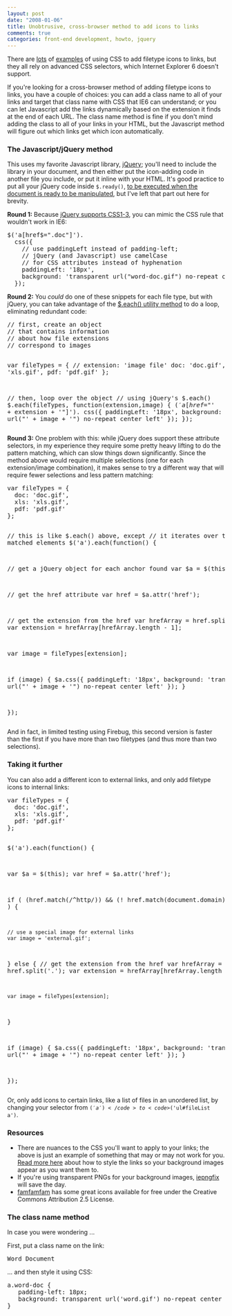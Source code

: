 ```yaml
--- 
layout: post
date: "2008-01-06"
title: Unobtrusive, cross-browser method to add icons to links
comments: true
categories: front-end development, howto, jquery
---
```


There are <a href="http://www.askthecssguy.com/2006/12/showing_hyperlink_cues_with_cs_1.html">lots</a> of <a href="http://www.creativewebspecialist.co.uk/CSS_attributes/">examples</a> of using CSS to add filetype icons to links, but they all rely on advanced CSS selectors, which Internet Explorer 6 doesn't support.

If you're looking for a cross-browser method of adding filetype icons to links, you have a couple of choices: you can add a class name to all of your links and target that class name with CSS that IE6 can understand; or you can let Javascript add the links dynamically based on the extension it finds at the end of each URL. The class name method is fine if you don't mind adding the class to all of your links in your HTML, but the Javascript method will figure out which links get which icon automatically.

<h3>The Javascript/jQuery method</h3>
This uses my favorite Javascript library, <a href="http://jquery.com">jQuery</a>; you'll need to include the library in your document, and then either put the icon-adding code in another file you include, or put it inline with your HTML. It's good practice to put all your jQuery code inside <code>$.ready()</code>, <a href="http://docs.jquery.com/Events/ready#fn">to be executed when the document is ready to be manipulated</a>, but I've left that part out here for brevity.

<strong>Round 1:</strong> Because <a href="http://docs.jquery.com/Selectors">jQuery supports CSS1-3</a>, you can mimic the CSS rule that wouldn't work in IE6:

<div class="CodeRay">
  <div class="code"><pre>$('a[href$=&quot;.doc&quot;]').
  css({
    // use paddingLeft instead of padding-left;
    // jQuery (and Javascript) use camelCase
    // for CSS attributes instead of hyphenation
    paddingLeft: '18px',
    background: 'transparent url(&quot;word-doc.gif&quot;) no-repeat center left'
  });</pre></div>
</div>


<strong>Round 2:</strong> You <em>could</em> do one of these snippets for each file type, but with jQuery, you can take advantage of the <a href="http://docs.jquery.com/Utilities/jQuery.each#objectcallback">$.each() utility method</a> to do a loop, eliminating redundant code:

<div class="CodeRay">
  <div class="code"><pre>// first, create an object
// that contains information
// about how file extensions
// correspond to images

var fileTypes = {
  // extension: 'image file'
  doc: 'doc.gif',
  xls: 'xls.gif',
  pdf: 'pdf.gif'
};

// then, loop over the object
// using jQuery's $.each()
$.each(fileTypes, function(extension,image) {
  $('a[href$=&quot;' + extension + '&quot;]').
    css({
      paddingLeft: '18px',
      background: 'transparent url(&quot;' + image + '&quot;) no-repeat center left'
    });
});</pre></div>
</div>


<strong>Round 3:</strong> One problem with this: while jQuery does support these attribute selectors, in my experience they require some pretty heavy lifting to do the pattern matching, which can slow things down significantly. Since the method above would require multiple selections (one for each extension/image combination), it makes sense to try a different way that will require fewer selections and less pattern matching:

<div class="CodeRay">
  <div class="code"><pre>var fileTypes = {
  doc: 'doc.gif',
  xls: 'xls.gif',
  pdf: 'pdf.gif'
};

// this is like $.each() above, except
// it iterates over the matched elements
$('a').each(function() {

  // get a jQuery object for each anchor found
  var $a = $(this);

  // get the href attribute
  var href = $a.attr('href');

  // get the extension from the href
  var hrefArray = href.split('.');
  var extension = hrefArray[hrefArray.length - 1];

  var image = fileTypes[extension];

  if (image) {
    $a.css({
      paddingLeft: '18px',
      background: 'transparent url(&quot;' + image + '&quot;) no-repeat center left'
    });
  }

});</pre></div>
</div>


And in fact, in limited testing using Firebug, this second version is faster than the first if you have more than two filetypes (and thus more than two selections).

<h3>Taking it further</h3>
You can also add a different icon to external links, and only add filetype icons to internal links:

<div class="CodeRay">
  <div class="code"><pre>var fileTypes = {
  doc: 'doc.gif',
  xls: 'xls.gif',
  pdf: 'pdf.gif'
};

$('a').each(function() {

  var $a = $(this);
  var href = $a.attr('href');

  if (
    (href.match(/^http/)) &amp;&amp;
    (! href.match(document.domain))
  ) {

    // use a special image for external links
    var image = 'external.gif';

  } else {
    // get the extension from the href
    var hrefArray = href.split('.');
    var extension = hrefArray[hrefArray.length - 1];

    var image = fileTypes[extension];
  }

  if (image) {
    $a.css({
      paddingLeft: '18px',
      background: 'transparent url(&quot;' + image + '&quot;) no-repeat center left'
    });
  }

});</pre></div>
</div>


Or, only add icons to certain links, like a list of files in an unordered list, by changing your selector from <code>$('a')</code> to <code>$('ul#fileList a')</code>.

<h3>Resources</h3>
<ul>
<li>There are nuances to the CSS you'll want to apply to your links; the above is just an example of something that may or may not work for you. <a href="http://www.askthecssguy.com/2006/12/showing_hyperlink_cues_with_cs_1.html">Read more here</a> about how to style the links so your background images appear as you want them to.</li>
<li>If you're using transparent PNGs for your background images, <a href="http://www.twinhelix.com/css/iepngfix/">iepngfix</a> will save the day.</li>
<li>
<a href="http://www.famfamfam.com/lab/icons/silk/">famfamfam</a> has some great icons available for free under the Creative Commons Attribution 2.5 License.</li>

</ul>

<h3>The class name method</h3>
In case you were wondering ...

First, put a class name on the link:

<div class="CodeRay">
  <div class="code"><pre>Word Document</pre></div>
</div>


... and then style it using CSS:

<div class="CodeRay">
  <div class="code"><pre>a.word-doc {
   padding-left: 18px;
   background: transparent url('word.gif') no-repeat center left;
}</pre></div>
</div>